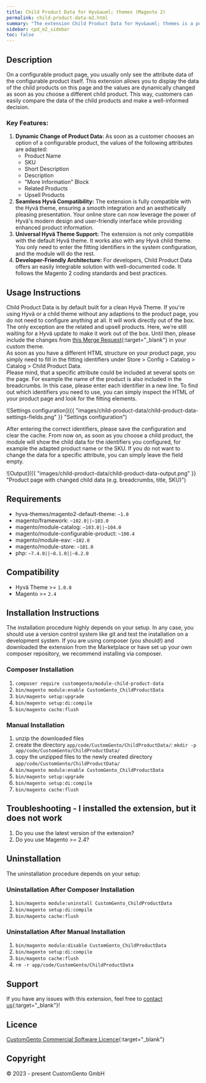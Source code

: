 ```yaml
---
title: Child Product Data for Hyv&auml; themes (Magento 2)
permalink: child-product-data-m2.html
summary: "The extension Child Product Data for Hyv&auml; themes is a powerful module for Magento, designed to enhance the user experience and provide customers with detailed information about products. With this module installed, customers can directly access the data of child products associated to a configurable product."
sidebar: cpd_m2_sidebar
toc: false
---
```


## Description

On a configurable product page, you usually only see the attribute data of the configurable product itself. This extension allows you to display the data of the child products on this page and the values are dynamically changed as soon as you choose a different child product. This way, customers can easily compare the data of the child products and make a well-informed decision.

### Key Features:

1. **Dynamic Change of Product Data:** As soon as a customer chooses an option of a configurable product, the values of the following attributes are adapted:
   - Product Name
   - SKU
   - Short Description
   - Description
   - "More Information" Block
   - Related Products
   - Upsell Products
2. **Seamless Hyv&auml; Compatibility:** The extension is fully compatible with the Hyv&auml; theme, ensuring a smooth integration and an aesthetically pleasing presentation. Your online store can now leverage the power of Hyv&auml;'s modern design and user-friendly interface while providing enhanced product information.
3. **Universal Hyv&auml; Theme Support:** The extension is not only compatible with the default Hyv&auml; theme. It works also with any Hyv&auml; child theme. You only need to enter the fitting identifiers in the system configuration, and the module will do the rest.
4. **Developer-Friendly Architecture:** For developers, Child Product Data offers an easily integrable solution with well-documented code. It follows the Magento 2 coding standards and best practices.

## Usage Instructions
Child Product Data is by default built for a clean Hyv&auml; Theme. 
If you're using Hyv&auml; or a child theme without any adaptions to the product page, you do not need to configure anything at all. 
It will work directly out of the box. The only exception are the related and upsell products. Here, we're still waiting for a Hyv&auml; update to make it work out of the box. Until then, please include the changes from [this Merge Request](https://gitlab.hyva.io/hyva-themes/magento2-default-theme/-/merge_requests/979/diffs){:target="_blank"} in your custom theme.  
As soon as you have a different HTML structure on your product page, you simply need to fill in the fitting identifiers under Store > Config > Catalog > Catalog > Child Product Data.  
Please mind, that a specific attribute could be included at several spots on the page. For example the name of the product is also included in the breadcrumbs. In this case, please enter each identifier in a new line. 
To find out which identifiers you need to use, you can simply inspect the HTML of your product page and look for the fitting elements.

![Settings configuration]({{ "images/child-product-data/child-product-data-settings-fields.png" }} "Settings configuration")

After entering the correct identifiers, please save the configuration and clear the cache. From now on, as soon as you choose a child product, the module will show the child data for the identifiers you configured, for example the adapted product name or the SKU.
If you do not want to change the data for a specific attribute, you can simply leave the field empty.

![Output]({{ "images/child-product-data/child-product-data-output.png" }} "Product page with changed child data (e.g. breadcrumbs, title, SKU)")

## Requirements
- hyva-themes/magento2-default-theme: `~1.0`
- magento/framework: `~102.0||~103.0`
- magento/module-catalog: `~103.0||~104.0`
- magento/module-configurable-product: `~100.4`
- magento/module-eav: `~102.0`
- magento/module-store: `~101.0`
- php: `~7.4.0||~8.1.0||~8.2.0`

## Compatibility
- Hyv&auml; Theme >= `1.0.0`
- Magento >= `2.4`

## Installation Instructions
The installation procedure highly depends on your setup. In any case, you should use a version control system like git and test the installation on a development system.
If you are using composer (you should!) and downloaded the extension from the Marketplace or have set up your own composer repository, we recommend installing via composer.

### Composer Installation
1. `composer require customgento/module-child-product-data`
2. `bin/magento module:enable CustomGento_ChildProductData`
3. `bin/magento setup:upgrade`
4. `bin/magento setup:di:compile`
5. `bin/magento cache:flush`

### Manual Installation
1. unzip the downloaded files
2. create the directory `app/code/CustomGento/ChildProductData/`: `mkdir -p app/code/CustomGento/ChildProductData/`
3. copy the unzipped files to the newly created directory `app/code/CustomGento/ChildProductData/`
4. `bin/magento module:enable CustomGento_ChildProductData`
5. `bin/magento setup:upgrade`
6. `bin/magento setup:di:compile`
7. `bin/magento cache:flush`

## Troubleshooting - I installed the extension, but it does not work
1. Do you use the latest version of the extension?
2. Do you use Magento >= 2.4?

## Uninstallation
The uninstallation procedure depends on your setup:

### Uninstallation After Composer Installation
1. `bin/magento module:uninstall CustomGento_ChildProductData`
2. `bin/magento setup:di:compile`
3. `bin/magento cache:flush`

### Uninstallation After Manual Installation
1. `bin/magento module:disable CustomGento_ChildProductData`
2. `bin/magento setup:di:compile`
3. `bin/magento cache:flush`
4. `rm -r app/code/CustomGento/ChildProductData`

## Support
If you have any issues with this extension, feel free to [contact us](https://www.customgento.com/){:target="_blank"}!

## Licence
[CustomGento Commercial Software Licence](https://www.customgento.com/license){:target="_blank"}

## Copyright
&copy; 2023 - present CustomGento GmbH


